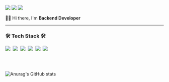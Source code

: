 <p>
  <a href="https://gamzagamza.github.io"><img src="https://img.shields.io/badge/Blog-FF8800?style=flat&logo=Blogger&logoColor=white"/></a>
  <a href="https://faint-minibus-1ac.notion.site/2f30a6ffbbea49a1873c0defdd966335"><img src="https://img.shields.io/badge/Portfolio-000000?style=flat&logo=Notion&logoColor=white"/></a>
  <a href="mailto:wonjunyun8899@gmail.com"><img src="https://img.shields.io/badge/wonjunyun8899@gmail.com-D14836?style=flat&logo=Gmail&logoColor=white"/></a>
</p>
<p>👨‍💻 Hi there, I'm <b>Backend Developer</b></p>

----

<h3>🛠 Tech Stack 🛠</h3>
<p>
  <img src="https://img.shields.io/badge/Java-D358F7?style=flat&logo=Java&logoColor=white"/>&nbsp 
  <img src="https://img.shields.io/badge/SpringBoot-6DB33F?style=flat&logo=Spring&logoColor=white"/>&nbsp 
  <img src="https://img.shields.io/badge/Mysql-0431B4?style=flat&logo=MySql&logoColor=white"/>&nbsp
  <img src="https://img.shields.io/badge/Redis-DC382D?style=flat&logo=Redis&logoColor=white"/>&nbsp
  <img src="https://img.shields.io/badge/Docker-00BFFF?style=flat&logo=Docker&logoColor=white"/>&nbsp
  <img src="https://img.shields.io/badge/Google Cloud Platform-4285F4?style=flat&logo=GoogleCloud&logoColor=white"/>&nbsp
</p><br/><br/>

![Anurag's GitHub stats](https://github-readme-stats.vercel.app/api?username=gamzagamza&show_icons=true)
